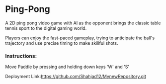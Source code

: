 # Ping-Pong
A 2D ping pong video game with AI as the opponent brings the classic table tennis sport to the digital gaming world.

Players can enjoy the fast-paced gameplay, trying to anticipate the ball's trajectory and use precise timing to make skillful shots.

### Instructions:
Move Paddle by pressing and holding down keys 'W' and 'S'   

Deployment Link:https://github.com/Shahjad12/MynewRepository.git




